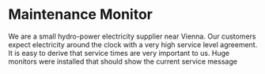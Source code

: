 # Maintenance Monitor

We are a small hydro-power electricity supplier near Vienna. Our customers expect electricity around the clock with a
very high service level
agreement. It is easy to derive that service times are very important to us. Huge monitors were installed that should
show the current service
message
